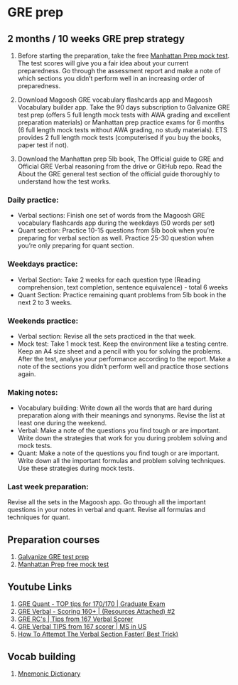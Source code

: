 # GRE prep

## 2 months / 10 weeks GRE prep strategy 


1. Before starting the preparation, take the free [Manhattan Prep mock test](https://www.manhattanprep.com/gre/free-gre-practice-test/). The test scores will give you a fair idea about your current preparedness. Go through the assessment report and make a note of which sections you didn’t perform well in an increasing order of preparedness.

2. Download Magoosh GRE vocabulary flashcards app and Magoosh Vocabulary builder app. Take the 90 days subscription to Galvanize GRE test prep (offers 5 full length mock tests with AWA grading and excellent preparation materials) or Manhattan prep practice exams for 6 months (6 full length mock tests without AWA grading, no study materials). ETS provides 2 full length mock tests (computerised if you buy the books, paper test if not).

3. Download the Manhattan prep 5lb book, The Official guide to GRE and Official GRE Verbal reasoning from the drive or GitHub repo. Read the About the GRE general test section of the official guide thoroughly to understand how the test works.

### Daily practice:
* Verbal sections:
Finish one set of words from the Magoosh GRE vocabulary flashcards app during the weekdays (50 words per set)
* Quant section:
Practice 10-15 questions from 5lb book when you’re preparing for verbal section as well.
Practice 25-30 question when you’re only preparing for quant section.

### Weekdays practice:
* Verbal Section:
Take 2 weeks for each question type (Reading comprehension, text completion, sentence equivalence) - total 6 weeks
* Quant Section:
Practice remaining quant problems from 5lb book in the next 2 to 3 weeks.


### Weekends practice:
* Verbal section:
Revise all the sets practiced in the that week.
* Mock test:
Take 1 mock test. Keep the environment like a testing centre. Keep an A4 size sheet and a pencil with you for solving the problems.
After the test, analyse your performance according to the report. Make a note of the sections you didn’t perform well and practice those sections again.

### Making notes:
* Vocabulary building:
Write down all the words that are hard during preparation along with their meanings and synonyms. Revise the list at least one during the weekend.
* Verbal:
Make a note of the questions you find tough or are important. Write down the strategies that work for you during problem solving and mock tests.
* Quant:
Make a note of the questions you find tough or are important. Write down all the important formulas and problem solving techniques. Use these strategies during mock tests.

### Last week preparation:
Revise all the sets in the Magoosh app.
Go through all the important questions in your notes in verbal and quant. Revise all formulas and techniques for quant.



## Preparation courses

1. [Galvanize GRE test prep](https://galvanizetestprep.com/gre-test-prep/)
2. [Manhattan Prep free mock test](https://www.manhattanprep.com/gre/resources/)

## Youtube Links

1. [GRE Quant - TOP tips for 170/170 | Graduate Exam](https://www.youtube.com/watch?v=VsH_3Lf5UGc&t=304s)
2. [GRE Verbal - Scoring 160+ | (Resources Attached) #2](https://www.youtube.com/watch?v=KSArEIaQnSQ&t=483s)
3. [GRE RC's | Tips from 167 Verbal Scorer](https://www.youtube.com/watch?v=tmtFXw22p2w&t=83s)
4. [GRE Verbal TIPS from 167 scorer | MS in US](https://www.youtube.com/watch?v=UkD7UB2K0WU)
5. [How To Attempt The Verbal Section Faster( Best Trick)](https://www.youtube.com/watch?v=TIwM5F4NtTM)

## Vocab building

1. [Mnemonic Dictionary](https://mnemonicdictionary.com/)


